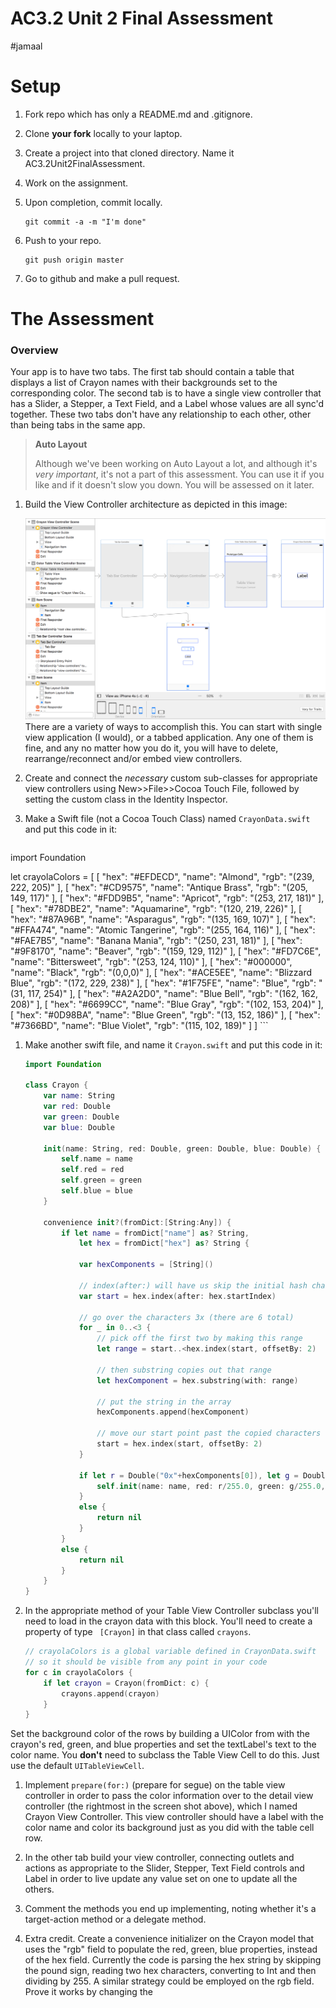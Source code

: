 # AC3.2 Unit 2 Final Assessment

#jamaal

# Setup

1. Fork repo which has only a README.md and .gitignore.
2. Clone **your fork** locally to your laptop.
3. Create a project into that cloned directory. Name it AC3.2Unit2FinalAssessment.
4. Work on the assignment.
5. Upon completion, commit locally.

	```
	git commit -a -m "I'm done"
	```
7. Push to your repo.

	```
	git push origin master
	```
8. Go to github and make a pull request.

# The Assessment

### Overview

Your app is to have two tabs. The first tab should contain a table that displays a list of Crayon names
with their backgrounds set to the corresponding color. The second tab is to have a single view controller
that has a Slider, a Stepper, a Text Field, and a Label whose values are all sync'd together. These two tabs
don't have any relationship to each other, other than being tabs in the same app.

> **Auto Layout**
>
> Although we've been working on Auto Layout a lot, and although it's _very important_, 
> it's not a part of this assessment. You can use it if you like and if it doesn't slow you down.
> You will be assessed on it later.

1. Build the View Controller architecture as depicted in this image:

	![Storyboard](storyboard.png)
	There are a variety of ways to accomplish this. You can start with single view application (I would), 
	or a tabbed application. Any one of them is fine, and any no matter how you do it, you will have to
	delete, rearrange/reconnect and/or embed view controllers.

1. Create and connect the _necessary_ custom sub-classes for appropriate view controllers 
using New>>File>>Cocoa Touch File, followed by setting the custom class in the Identity Inspector. 

1. Make a Swift file (not a Cocoa Touch Class) named ```CrayonData.swift``` and put this code in it:

	```swift
import Foundation

let crayolaColors = [
    [
        "hex": "#EFDECD",
        "name": "Almond",
        "rgb": "(239, 222, 205)"
    ],
    [
        "hex": "#CD9575",
        "name": "Antique Brass",
        "rgb": "(205, 149, 117)"
    ],
    [
        "hex": "#FDD9B5",
        "name": "Apricot",
        "rgb": "(253, 217, 181)"
    ],
    [
        "hex": "#78DBE2",
        "name": "Aquamarine",
        "rgb": "(120, 219, 226)"
    ],
    [
        "hex": "#87A96B",
        "name": "Asparagus",
        "rgb": "(135, 169, 107)"
    ],
    [
        "hex": "#FFA474",
        "name": "Atomic Tangerine",
        "rgb": "(255, 164, 116)"
    ],
    [
        "hex": "#FAE7B5",
        "name": "Banana Mania",
        "rgb": "(250, 231, 181)"
    ],
    [
        "hex": "#9F8170",
        "name": "Beaver",
        "rgb": "(159, 129, 112)"
    ],
    [
        "hex": "#FD7C6E",
        "name": "Bittersweet",
        "rgb": "(253, 124, 110)"
    ],
    [
        "hex": "#000000",
        "name": "Black",
        "rgb": "(0,0,0)"
    ],
    [
        "hex": "#ACE5EE",
        "name": "Blizzard Blue",
        "rgb": "(172, 229, 238)"
    ],
    [
        "hex": "#1F75FE",
        "name": "Blue",
        "rgb": "(31, 117, 254)"
    ],
    [
        "hex": "#A2A2D0",
        "name": "Blue Bell",
        "rgb": "(162, 162, 208)"
    ],
    [
        "hex": "#6699CC",
        "name": "Blue Gray",
        "rgb": "(102, 153, 204)"
    ],
    [
        "hex": "#0D98BA",
        "name": "Blue Green",
        "rgb": "(13, 152, 186)"
    ],
    [
        "hex": "#7366BD",
        "name": "Blue Violet",
        "rgb": "(115, 102, 189)"
    ]
]
	```
1. Make another swift file, and name it ```Crayon.swift``` and put this code in it:

	```swift
	import Foundation

	class Crayon {
		var name: String
		var red: Double
		var green: Double
		var blue: Double
	    
		init(name: String, red: Double, green: Double, blue: Double) {
		    self.name = name
		    self.red = red
		    self.green = green
		    self.blue = blue
		}
	    
		convenience init?(fromDict:[String:Any]) {
		    if let name = fromDict["name"] as? String,
		        let hex = fromDict["hex"] as? String {
		        
		        var hexComponents = [String]()
		        
		        // index(after:) will have us skip the initial hash character
		        var start = hex.index(after: hex.startIndex)
		        
		        // go over the characters 3x (there are 6 total)
		        for _ in 0..<3 {
		            // pick off the first two by making this range
		            let range = start..<hex.index(start, offsetBy: 2)
		            
		            // then substring copies out that range
		            let hexComponent = hex.substring(with: range)
		            
		            // put the string in the array
		            hexComponents.append(hexComponent)
		            
		            // move our start point past the copied characters
		            start = hex.index(start, offsetBy: 2)
		        }
		        
		        if let r = Double("0x"+hexComponents[0]), let g = Double("0x"+hexComponents[1]), let b = Double("0x"+hexComponents[2]) {
		            self.init(name: name, red: r/255.0, green: g/255.0, blue: b/255.0)
		        }
		        else {
		            return nil
		        }
		    }
		    else {
		        return nil
		    }
		}
	}
	```

1. In the appropriate method of your Table View Controller subclass you'll need to load in the crayon data 
with this block. You'll need to create a property of type ``` [Crayon]``` in that class called ```crayons```.

	```swift
	// crayolaColors is a global variable defined in CrayonData.swift 
	// so it should be visible from any point in your code
	for c in crayolaColors {
	    if let crayon = Crayon(fromDict: c) {
	        crayons.append(crayon)
	    }
	}
	```
Set the background color of the rows by building a UIColor from with the crayon's red, green, and blue 
properties and set the textLabel's text to the color name. You **don't** need to subclass the Table View Cell
to do this. Just use the default ```UITableViewCell```.

1. Implement ```prepare(for:)``` (prepare for segue) on the table view controller in order to pass the
color information over to the detail view controller (the rightmost in the screen shot above), which I named
Crayon View Controller. This view controller should have a label with the color name and color its background
just as you did with the table cell row.

1. In the other tab build your view controller, connecting outlets and actions as appropriate to 
the Slider, Stepper, Text Field controls and Label in order to live update any value set on one to
update all the others.

1. Comment the methods you end up implementing, noting whether it's a target-action method or 
a delegate method.

1. Extra credit. Create a convenience initializer on the Crayon model that uses the "rgb" field 
to populate the red, green, blue properties, instead of the hex field. Currently the code is parsing
the hex string by skipping the pound sign, reading two hex characters, converting to Int and then 
dividing by 255. A similar strategy could be employed on the rgb field. Prove it works by changing the 

